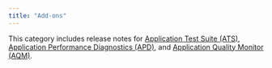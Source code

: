 ```yaml
---
title: "Add-ons"
---
```


This category includes release notes for [Application Test Suite (ATS)](ats), [Application Performance Diagnostics (APD)](apd), and [Application Quality Monitor (AQM)](aqm).

